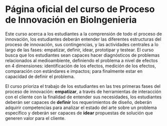 # Página oficial del curso de Proceso de Innovación en BioIngenieria
Este curso acerca a los estudiantes a la comprensión de todo el proceso de innovación, los estudiantes deberán entender las diferentes estructuras del proceso de innovación, sus contingencias, y las actividades centrales a lo largo de las fases: empatizar, definir, idear, prototipar y testear. El curso busca que los estudiantes sean capaces hacer diagnósticos de problemas relacionados al medioambiente, definiendo el problema a nivel de efectos en 4 dimensiones: identificación de los efectos, medición de los efectos, comparación con estándares e impactos; para finalmente estar en capacidad de definir el problema. 

 El curso prioriza el trabajo de los estudiantes en las tres primeras fases del proceso de innovación: **empatizar**, a través de herramientas de interacción con el cliente con la finalidad de entender sus necesidades, los estudiantes deberán ser capaces de **definir** los requerimientos de diseño, deberán adquirir competencias para analizar el estado del arte sobre un problema específico y deberán ser capaces de **idear** propuestas de solución que generen valor para el cliente.

